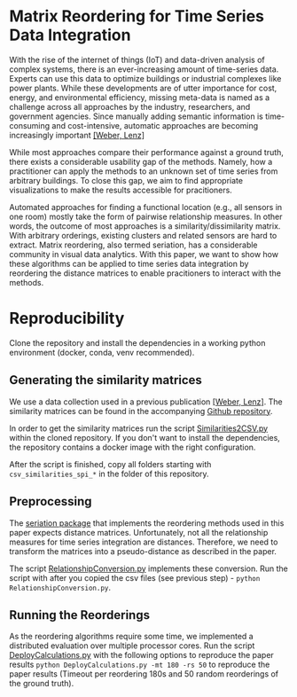 # Matrix Reordering for Time Series Data Integration

With the rise of the internet of things (IoT) and data-driven analysis of complex systems, there is an ever-increasing 
amount of time-series data. Experts can use this data to optimize buildings or industrial complexes like power 
plants. While these developments are of utter importance for cost, energy, and environmental efficiency, 
missing meta-data is named as a challenge across all approaches by the industry, researchers, and government agencies.
Since manually adding semantic information is time-consuming and cost-intensive, automatic approaches are becoming 
increasingly important [[Weber, Lenz]](https://dl.gi.de/items/1418dcec-1af7-4337-9474-1c5aa25e22a8)

While most  approaches compare their performance against a ground truth, there exists a considerable usability gap of
the methods.  Namely, how a practitioner can apply the methods to an unknown set of time series from arbitrary
buildings. To close this gap, we aim to find appropriate visualizations to make the results accessible for pracitioners.

Automated approaches for finding a functional location (e.g., all sensors in one room) mostly take the form of pairwise
relationship measures. In other words, the outcome of most approaches is a similarity/dissimilarity matrix. With
arbitrary orderings, existing clusters and related sensors are hard to extract. Matrix reordering, also termed
seriation, has a considerable community in visual data analytics. With this paper, we want to show how these algorithms
can be applied to time series data integration by reordering the distance matrices to enable pracitioners to interact
with the methods.

# Reproducibility
Clone the repository and install the dependencies in a working python environment (docker, conda, venv recommended).

## Generating the similarity matrices
We use a data collection used in a previous publication 
[[Weber, Lenz]](https://dl.gi.de/items/1418dcec-1af7-4337-9474-1c5aa25e22a8). The similarity matrices can be found in
the accompanying [Github repository](https://github.com/Lucew/relationship-discovery). 

In order to get the similarity matrices run the script 
[Similarities2CSV.py](https://github.com/Lucew/relationship-discovery/blob/master/Similarities2CSV.py) within the cloned
repository. If you don't want to install the dependencies, the repository contains a docker image with the right
configuration.

After the script is finished, copy all folders starting with `csv_similarities_spi_*` in the folder of this repository.

## Preprocessing

The [seriation package](https://cran.r-project.org/web/packages/seriation/index.html) that implements the reordering
methods used in this paper expects distance matrices. Unfortunately, not all the relationship measures for time series
integration are distances. Therefore, we need to transform the matrices into a pseudo-distance as described in the
paper.

The script [RelationshipConversion.py](./RelationshipConversion.py) implements these conversion. Run the script with
after you copied the csv files (see previous step) - `python RelationshipConversion.py`.

## Running the Reorderings

As the reordering algorithms require some time, we implemented a distributed evaluation over multiple processor cores.
Run the script [DeployCalculations.py](./DeployCalculations.py) with the following options to reproduce the paper
results `python DeployCalculations.py -mt 180 -rs 50` to reproduce the paper results (Timeout per reordering 180s and
50 random reorderings of the ground truth).
